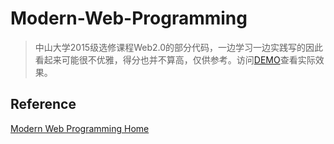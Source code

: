# Modern-Web-Programming

> 中山大学2015级选修课程Web2.0的部分代码，一边学习一边实践写的因此看起来可能很不优雅，得分也并不算高，仅供参考。访问[DEMO](https://jskyzero.github.io/MWP-Study/)查看实际效果。

## Reference

[Modern Web Programming Home](http://my.ss.sysu.edu.cn/wiki/display/WEB/Modern+Web+Programming+Home)
